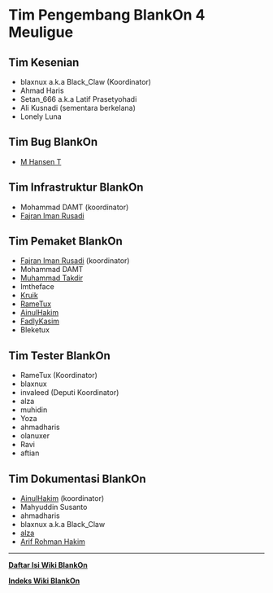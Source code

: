 # Tim Pengembang BlankOn 4 Meuligue

## Tim Kesenian
  - blaxnux a.k.a Black_Claw (Koordinator)
  - Ahmad Haris
  - Setan_666 a.k.a Latif Prasetyohadi
  - Ali Kusnadi (sementara berkelana)
  - Lonely Luna 

## Tim Bug BlankOn
  - [M Hansen T](http://dev.blankonlinux.or.id/wiki/mht)

## Tim Infrastruktur BlankOn
  - Mohammad DAMT (koordinator)
  - [Fajran Iman Rusadi](http://dev.blankonlinux.or.id/wiki/FajranImanRusadi) 

## Tim Pemaket BlankOn
  - [Fajran Iman Rusadi](http://dev.blankonlinux.or.id/wiki/FajranImanRusadi) (koordinator)
  - Mohammad DAMT
  - [Muhammad Takdir](http://dev.blankonlinux.or.id/wiki/MuhammadTakdir)
  - Imtheface
  - [Kruik](http://dev.blankonlinux.or.id/wiki/kruik)
  - [RameTux](http://dev.blankonlinux.or.id/wiki/RameTux)
  - [AinulHakim](http://dev.blankonlinux.or.id/wiki/AinulHakim)
  - [FadlyKasim](http://dev.blankonlinux.or.id/wiki/FadlyKasim)
  - Bleketux 

## Tim Tester BlankOn
  - RameTux (Koordinator)
  - blaxnux
  - invaleed (Deputi Koordinator)
  - alza
  - muhidin
  - Yoza
  - ahmadharis
  - olanuxer
  - Ravi
  - aftian 

## Tim Dokumentasi BlankOn
  - [AinulHakim](http://dev.blankonlinux.or.id/wiki/AinulHakim) (koordinator)
  - Mahyuddin Susanto
  - ahmadharis
  - blaxnux a.k.a Black_Claw
  - [alza](http://dev.blankonlinux.or.id/wiki/alza)
  - [Arif Rohman Hakim](http://dev.blankonlinux.or.id/wiki/arifrohman1) 
  
  


---
[**Daftar Isi Wiki BlankOn**](/DaftarIsi/README.md)
 
[**Indeks Wiki BlankOn**](/Indeks.md)



